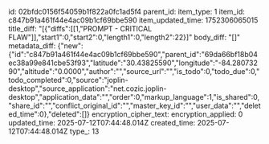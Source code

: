 id: 02bfdc0156f54059b1f822a0fc1ad5f4
parent_id: 
item_type: 1
item_id: c847b91a461f44e4ac09b1cf69bbe590
item_updated_time: 1752306065015
title_diff: "[{\"diffs\":[[1,\"PROMPT - CRITICAL FLAW\"]],\"start1\":0,\"start2\":0,\"length1\":0,\"length2\":22}]"
body_diff: "[]"
metadata_diff: {"new":{"id":"c847b91a461f44e4ac09b1cf69bbe590","parent_id":"69da66bf18b04ec38a99e841cbe53f93","latitude":"30.43825590","longitude":"-84.28073290","altitude":"0.0000","author":"","source_url":"","is_todo":0,"todo_due":0,"todo_completed":0,"source":"joplin-desktop","source_application":"net.cozic.joplin-desktop","application_data":"","order":0,"markup_language":1,"is_shared":0,"share_id":"","conflict_original_id":"","master_key_id":"","user_data":"","deleted_time":0},"deleted":[]}
encryption_cipher_text: 
encryption_applied: 0
updated_time: 2025-07-12T07:44:48.014Z
created_time: 2025-07-12T07:44:48.014Z
type_: 13